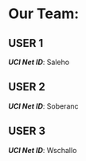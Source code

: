 # Our Team:


## USER 1
***UCI Net ID***: Saleho

## USER 2
***UCI Net ID***: Soberanc

## USER 3
***UCI Net ID***: Wschallo
